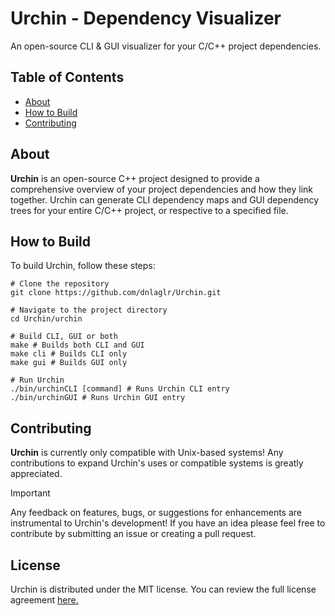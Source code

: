 # Urchin - Dependency Visualizer
An open-source CLI & GUI visualizer for your C/C++ project dependencies.

## Table of Contents
- [About](#about)
- [How to Build](#how-to-build)
- [Contributing](#contributing)

## About
**Urchin** is an open-source C++ project designed to provide a comprehensive overview of your project dependencies and how they link together. 
Urchin can generate CLI dependency maps and GUI dependency trees for your entire C/C++ project, or respective to a specified file.

## How to Build
To build Urchin, follow these steps:

```
# Clone the repository
git clone https://github.com/dnlaglr/Urchin.git

# Navigate to the project directory
cd Urchin/urchin

# Build CLI, GUI or both
make # Builds both CLI and GUI
make cli # Builds CLI only
make gui # Builds GUI only

# Run Urchin
./bin/urchinCLI [command] # Runs Urchin CLI entry
./bin/urchinGUI # Runs Urchin GUI entry
```

## Contributing
**Urchin** is currently only compatible with Unix-based systems! Any contributions to expand Urchin's uses or compatible systems is greatly appreciated.

> [!IMPORTANT]
> Any feedback on features, bugs, or suggestions for enhancements are instrumental to Urchin's development! If you have an idea please feel free to contribute by submitting an issue or creating a pull request.

## License
Urchin is distributed under the MIT license. You can review the full license agreement [here.](LICENSE.md)